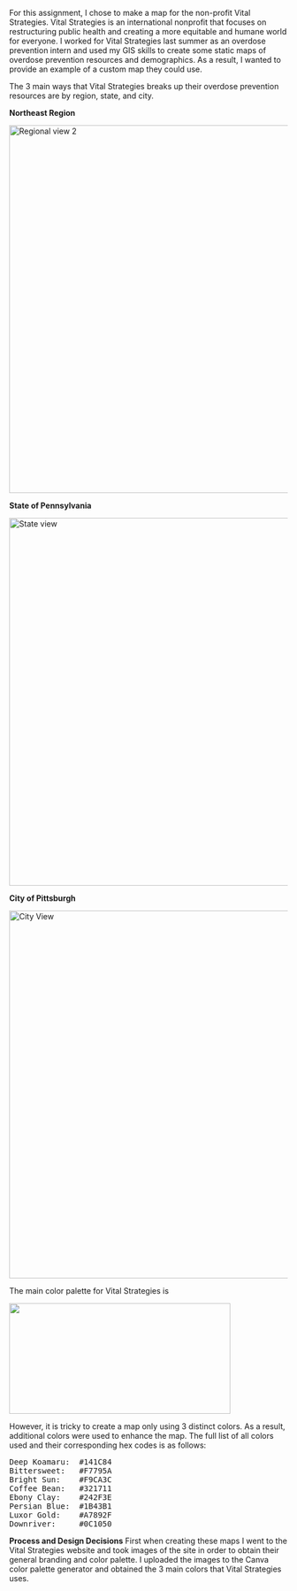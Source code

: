 For this assignment, I chose to make a map for the non-profit Vital Strategies. Vital Strategies is an international nonprofit that focuses on restructuring public
health and creating a more equitable and humane world for everyone. I worked for Vital Strategies last summer as an overdose prevention intern and used my GIS skills to create some static maps of overdose prevention resources and demographics. As a result, I wanted to provide an example of a custom map they could use.

The 3 main ways that Vital Strategies breaks up their overdose prevention resources are by region, state, and city.  

<B>Northeast Region</B>

<img width="665" alt="Regional view 2" src="https://user-images.githubusercontent.com/112127273/227787563-66e86e43-9383-45ee-87b2-bbc6f9a35e2a.PNG">

<B>State of Pennsylvania</B>

<img width="665" alt="State view" src="https://user-images.githubusercontent.com/112127273/227787273-c7993349-76ae-4780-8669-8f9e179d83cd.PNG">

<B>City of Pittsburgh</B>

<img width="665" alt="City View" src="https://user-images.githubusercontent.com/112127273/227787601-0494862b-fb63-475e-8572-b091d2b61c79.PNG">  
<br>

The main color palette for Vital Strategies is 

<img src="https://user-images.githubusercontent.com/112127273/227742977-eb9360f3-f4b7-4ce4-aba6-5dc22b772565.png" width="400" height="200" />

However, it is tricky to create a map only using 3 distinct colors. As a result, additional colors were used to enhance the map. The full list of all colors used and their corresponding hex codes is as follows:

<pre>
Deep Koamaru:  #141C84  
Bittersweet:   #F7795A  
Bright Sun:    #F9CA3C  
Coffee Bean:   #321711  
Ebony Clay:    #242F3E  
Persian Blue:  #1B43B1  
Luxor Gold:    #A7892F  
Downriver:     #0C1050
</pre>

<B>Process and Design Decisions</B>
First when creating these maps I went to the Vital Strategies website and took images of the site in order to obtain their general branding and color palette. I uploaded the images to the Canva color palette generator and obtained the 3 main colors that Vital Strategies uses. 
